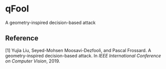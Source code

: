 # qFool
A geometry-inspired decision-based attack

## Reference
[1] Yujia Liu, Seyed-Mohsen Moosavi-Dezfooli, and Pascal Frossard. A geometry-inspired decision-based attack. In *IEEE International Conference on Computer Vision*, 2019.
